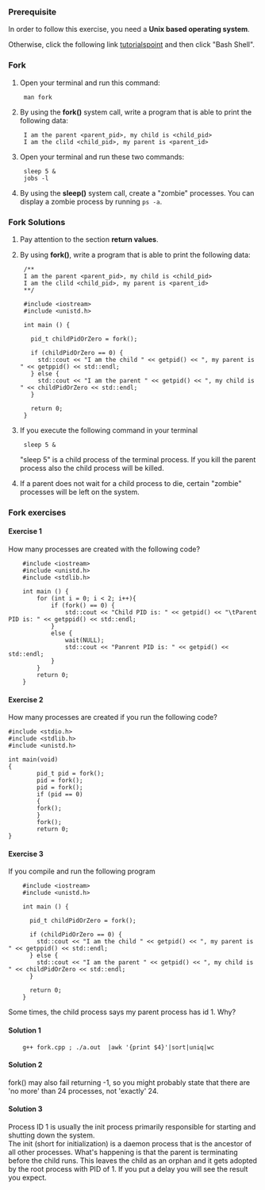 ### Prerequisite

In order to follow this exercise, you need a **Unix based operating system**. 

Otherwise, click the following link [tutorialspoint](http://www.tutorialspoint.com/codingground.htm) and then click "Bash Shell".

### Fork

1. Open your terminal and run this command:

        man fork
     
2. By using the **fork()** system call,  write a program that is able to print the following data:

        I am the parent <parent_pid>, my child is <child_pid>
        I am the clild <child_pid>, my parent is <parent_id>
        
3. Open your terminal and run these two commands:

        sleep 5 &
        jobs -l
        
4. By using the **sleep()** system call, create a "zombie" processes. You can display a zombie process by running `ps -a`.
        
### Fork Solutions

1. Pay attention to the section **return values**.

2. By using **fork()**,  write a program that is able to print the following data:

        /** 
        I am the parent <parent_pid>, my child is <child_pid>
        I am the clild <child_pid>, my parent is <parent_id>
        **/

        #include <iostream>
        #include <unistd.h>

        int main () {

          pid_t childPidOrZero = fork();

          if (childPidOrZero == 0) {
            std::cout << "I am the child " << getpid() << ", my parent is " << getppid() << std::endl;
          } else {
            std::cout << "I am the parent " << getpid() << ", my child is " << childPidOrZero << std::endl;
          }

          return 0;
        }
        
3. If you execute the following command in your terminal

        sleep 5 &
        
    "sleep 5" is a child process of the terminal process. If you kill the parent process also the child process will be killed.
    
4. If a parent does not wait for a child process to die, certain "zombie" processes will be left on the system.

### Fork exercises

#### Exercise 1
How many processes are created with the following code?

        #include <iostream>
        #include <unistd.h>
        #include <stdlib.h>

        int main () {
            for (int i = 0; i < 2; i++){
                if (fork() == 0) {
                    std::cout << "Child PID is: " << getpid() << "\tParent PID is: " << getppid() << std::endl;
                }
                else {
                    wait(NULL);
                    std::cout << "Panrent PID is: " << getpid() << std::endl;
                }
            }
            return 0;
        }
        
#### Exercise 2
How many processes are created if you run the following code?

    #include <stdio.h>
    #include <stdlib.h>
    #include <unistd.h>

    int main(void)
    {
            pid_t pid = fork();
            pid = fork();
            pid = fork();
            if (pid == 0)
            {
            fork();
            }
            fork();
            return 0;
    }
    
#### Exercise 3

If you compile and run the following program 

        #include <iostream>
        #include <unistd.h>

        int main () {

          pid_t childPidOrZero = fork();

          if (childPidOrZero == 0) {
            std::cout << "I am the child " << getpid() << ", my parent is " << getppid() << std::endl;
          } else {
            std::cout << "I am the parent " << getpid() << ", my child is " << childPidOrZero << std::endl;
          }

          return 0;
        }

Some times, the child process says my parent process has id 1. Why?

#### Solution 1

        g++ fork.cpp ; ./a.out  |awk '{print $4}'|sort|uniq|wc
        
#### Solution 2

fork() may also fail returning -1, so you might probably state that there are 'no more' than 24 processes, not 'exactly' 24.

#### Solution 3

Process ID 1 is usually the init process primarily responsible for starting and shutting down the system.  
The init (short for initialization) is a daemon process that is the ancestor of all other processes.
What's happening is that the parent is terminating before the child runs. This leaves the child as an orphan and it gets adopted by the root process with PID of 1. 
If you put a delay you will see the result you expect.
        

